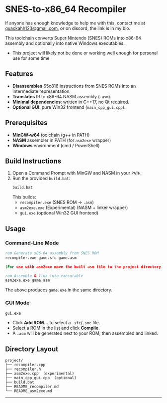 # SNES-to-x86_64 Recompiler

If anyone has enough knowledge to help me with this, contact me at quackahh123@gmail.com, or on discord, the link is in my bio.

This toolchain converts Super Nintendo (SNES) ROMs into x86-64 assembly and optionally into native Windows executables.

- This project will likely not be done or working well enough for personal use for some time

## Features
- **Disassembles** 65c816 instructions from SNES ROMs into an intermediate representation.
- **Translates** IR to x86-64 NASM assembly (`.asm`).
- **Minimal dependencies**: written in C++17, no Qt required.
- **Optional GUI**: pure Win32 frontend (`main_cpp_gui.cpp`).

## Prerequisites
- **MinGW-w64** toolchain (g++ in PATH)
- **NASM** assembler in PATH (for `asm2exe` wrapper)
- **Windows** environment (cmd / PowerShell)

## Build Instructions
1. Open a Command Prompt with MinGW and NASM in your `PATH`.
2. Run the provided `build.bat`:
   ```bat
   build.bat
   ```
   This builds:
   - `recompiler.exe` (SNES ROM → `.asm`)
   - `asm2exe.exe`  (Experimental)   (NASM + linker wrapper)
   - `gui.exe`         (optional Win32 GUI frontend)

## Usage
### Command-Line Mode
```bat
rem Generate x86-64 assembly from SNES ROM
recompiler.exe game.sfc game.asm

(For use with asm2exe move the built asm file to the project directory)

rem Assemble & link into executable
asm2exe.exe game.asm
```
The above produces `game.exe` in the same directory.

### GUI Mode
```bat
gui.exe
```
- Click **Add ROM...** to select a `.sfc`/`.smc` file.
- Select a ROM in the list and click **Compile**.
- A `.asm` will be generated next to your ROM, then assembled and linked.

## Directory Layout
```
project/
├── recompiler.cpp
├── recompiler.h
├── asm2exe.cpp  (experimental)
├── main_cpp_gui.cpp  (optional)
├── build.bat
├── README_recompiler.md
└── README_asm2exe.md
```

---
